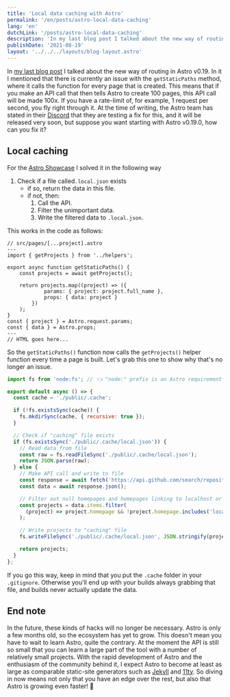 ```yaml
---
title: 'Local data caching with Astro'
permalink: '/en/posts/astro-local-data-caching'
lang: 'en'
dutchLink: '/posts/astro-local-data-caching'
description: 'In my last blog post I talked about the new way of routing in Astro v0.19. In it I mentioned that at the moment there is still an issue with the getStaticPaths method, where it calls the function for every page that is created. This means that if you make an API call that then tells Astro to create 100 pages, this API call will be made 100x. If you have a rate-limit of, for example, 1 request per second, you fly right through it. At the time of writing, the Astro team has stated in their Discord that they are testing a fix for this, which will be released very soon, but suppose you want to start with Astro v0.19.0 now, how can you solve this?'
publishDate: '2021-08-19'
layout: '../../../layouts/blog-layout.astro'
---
```


In [my last blog post](/posts/astro-file-based-routing) I talked about the new way of routing in Astro v0.19. In it I mentioned that there is currently an issue with the `getStaticPaths` method, where it calls the function for every page that is created. This means that if you make an API call that then tells Astro to create 100 pages, this API call will be made 100x. If you have a rate-limit of, for example, 1 request per second, you fly right through it. At the time of writing, the Astro team has stated in their [Discord](https://astro/build/chat) that they are testing a fix for this, and it will be released very soon, but suppose you want starting with Astro v0.19.0, how can you fix it?

## Local caching

For the [Astro Showcase](https://astro-showcase.netlify.app/) I solved it in the following way

1.  Check if a file called`.local.json` exists
    - if so, return the data in this file.
    - if not, then:
      1.  Call the API.
      2.  Filter the unimportant data.
      3.  Write the filtered data to `.local.json`.

This works in the code as follows:

```astro
// src/pages/[...project].astro
---
import { getProjects } from '../helpers';

export async function getStaticPaths() {
    const projects = await getProjects();

    return projects.map((project) => ({
            params: { project: project.full_name },
            props: { data: project }
        })
    );
}
const { project } = Astro.request.params;
const { data } = Astro.props;
---
// HTML goes here...
```

So the `getStaticPaths()` function now calls the `getProjects()` helper function every time a page is built. Let's grab this one to show why that's no longer an issue.

```javascript
import fs from 'node:fs'; // 👈 "node:" prefix is an Astro requirement for Node libs

export default async () => {
  const cache = './public/.cache';

  if (!fs.existsSync(cache)) {
    fs.mkdirSync(cache, { recursive: true });
  }

  // Check if "caching" file exists
  if (fs.existsSync('./public/.cache/local.json')) {
    // Read data from file
    const raw = fs.readFileSync('./public/.cache/local.json');
    return JSON.parse(raw);
  } else {
    // Make API call and write to file
    const response = await fetch('https://api.github.com/search/repositories?q=language:Astro&per_page=100');
    const data = await response.json();

    // Filter out null homepages and homepages linking to localhost or astro tickets
    const projects = data.items.filter(
      (project) => project.homepage && !project.homepage.includes('localhost') && !project.homepage.includes('github.com/snowpack/astro/issues') && !project.name.includes('issue')
    );

    // Write projects to "caching" file
    fs.writeFileSync('./public/.cache/local.json', JSON.stringify(projects));

    return projects;
  }
};
```

If you go this way, keep in mind that you put the `.cache` folder in your `.gitignore`. Otherwise you'll end up with your builds always grabbing that file, and builds never actually update the data.

## End note

In the future, these kinds of hacks will no longer be necessary. Astro is only a few months old, so the ecosystem has yet to grow. This doesn't mean you have to wait to learn Astro, quite the contrary. At the moment the API is still so small that you can learn a large part of the tool with a number of relatively small projects. With the rapid development of Astro and the enthusiasm of the community behind it, I expect Astro to become at least as large as comparable static-site generators such as [Jekyll](https://jekyllrb.com/) and [11ty](https://www.11ty.dev/). So diving in now means not only that you have an edge over the rest, but also that Astro is growing even faster! 🙌
